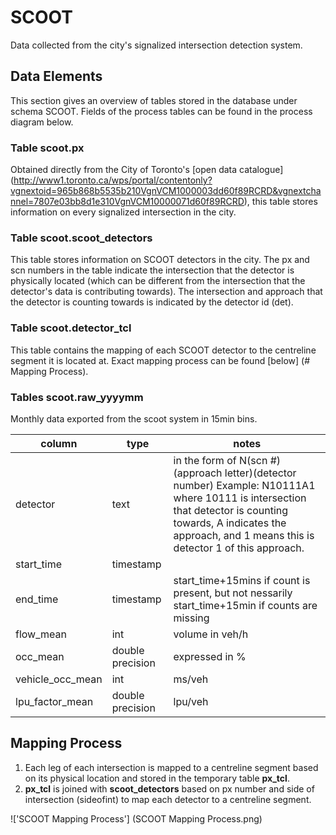 # SCOOT
Data collected from the city's signalized intersection detection system.

## Data Elements
This section gives an overview of tables stored in the database under schema SCOOT. Fields of the process tables can be found in the process diagram below.
### **Table scoot.px**
Obtained directly from the City of Toronto's [open data catalogue] (http://www1.toronto.ca/wps/portal/contentonly?vgnextoid=965b868b5535b210VgnVCM1000003dd60f89RCRD&vgnextchannel=7807e03bb8d1e310VgnVCM10000071d60f89RCRD), this table stores information on every signalized intersection in the city. 
### **Table scoot.scoot_detectors**
This table stores information on SCOOT detectors in the city. The px and scn numbers in the table indicate the intersection that the detector is physically located (which can be different from the intersection that the detector's data is contributing towards). The intersection and approach that the detector is counting towards is indicated by the detector id (det).
### **Table scoot.detector_tcl**
This table contains the mapping of each SCOOT detector to the centreline segment it is located at. Exact mapping process can be found [below] (# Mapping Process).
### **Tables scoot.raw_yyyymm**
Monthly data exported from the scoot system in 15min bins.

|column|type|notes|
|------|----|-----|
|detector|text|in the form of N(scn #)(approach letter)(detector number) Example: N10111A1 where 10111 is intersection that detector is counting towards, A indicates the approach, and 1 means this is detector 1 of this approach.|
|start_time|timestamp||
|end_time|timestamp|start_time+15mins if count is present, but not nessarily start_time+15min if counts are missing|
|flow_mean|int|volume in veh/h|
|occ_mean|double precision|expressed in %|
|vehicle_occ_mean|int|ms/veh|
|lpu_factor_mean|double precision|lpu/veh|  

## Mapping Process

1. Each leg of each intersection is mapped to a centreline segment based on its physical location and stored in the temporary table **px_tcl**.  
2. **px_tcl** is joined with **scoot_detectors** based on px number and side of intersection (sideofint) to map each detector to a centreline segment.

!['SCOOT Mapping Process'] (SCOOT Mapping Process.png)

